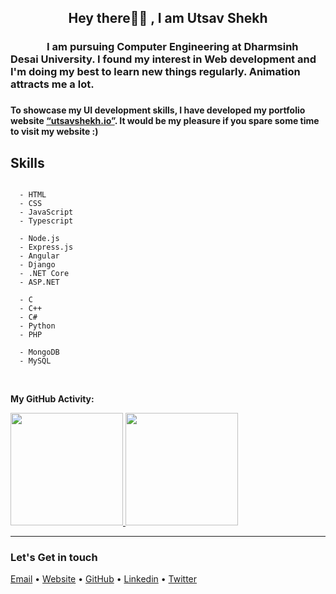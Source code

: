 ﻿<h2  align="center"> Hey there👋🏻 , I am Utsav Shekh    </h2>  
<p  align="center"><h3 >&nbsp;&nbsp;&nbsp;&nbsp;&nbsp;&nbsp;&nbsp;&nbsp;&nbsp;&nbsp;&nbsp;&nbsp;&nbsp;&nbsp;&nbsp;I am pursuing Computer Engineering at Dharmsinh Desai University.
                        I found my interest in Web development and I'm doing my best to learn new things regularly.
                        Animation attracts me a lot.<h3></p>


<p align="center">
<h4>
To showcase my UI development skills, I have developed my portfolio website <a href="https://shekhutsav1962001.github.io/portfolio/index.html">“utsavshekh.io”</a>. 
It would be my pleasure if you spare some time to visit my website :)
</h4>
</p>

## Skills
```

  - HTML
  - CSS
  - JavaScript 
  - Typescript

  - Node.js 
  - Express.js
  - Angular
  - Django
  - .NET Core
  - ASP.NET

  - C
  - C++
  - C#
  - Python
  - PHP

  - MongoDB
  - MySQL

```
<br/>

**My GitHub Activity:** <br/>

<!-- <a  href="https://github.com/shekhutsav1962001"> -->

<!-- /![YOUR github stats](https://github-readme-stats.vercel.app/api?username=shekhutsav1962001) -->

<!-- [![Top Langs](https://github-readme-stats.vercel.app/api/top-langs?username=shekhutsav1962001&layout=compact)](https://github.com/shekhutsav1962001) -->

<!-- </a> -->
<a  href="https://github.com/shekhutsav1962001">
<img  height="180em"  src="https://github-readme-stats.vercel.app/api?username=shekhutsav1962001&show_icons=true"  />
  
<img  height="180em"  src="https://github-readme-stats.vercel.app/api/top-langs/?username=shekhutsav1962001&layout=compact"  />

</a>
<hr/>
<h3>Let's Get in touch</h3>
<p >
  <a href="mailto:shekhutsav1962001@gmail.com" >Email</a> •
  <a href="https://shekhutsav1962001.github.io/portfolio/index.html">Website</a> •
  <a href="https://github.com/shekhutsav1962001/">GitHub</a> •
  <a href="https://www.linkedin.com/in/utsav-shekh-557306203 ">Linkedin</a> •
  <a href="https://twitter.com/utsav1519">Twitter</a>
</p>

